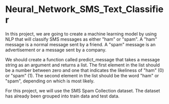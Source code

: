 # Neural_Network_SMS_Text_Classifier
In this project, we are going to create a machine learning model by using NLP that will classify SMS messages as either "ham" or "spam". A "ham" message is a normal message sent by a friend. A "spam" message is an advertisement or a message sent by a company.

We should create a function called predict_message that takes a message string as an argument and returns a list. The first element in the list should be a number between zero and one that indicates the likeliness of "ham" (0) or "spam" (1). The second element in the list should be the word "ham" or "spam", depending on which is most likely.

For this project, we will use the SMS Spam Collection dataset. The dataset has already been grouped into train data and test data.
